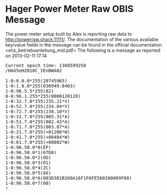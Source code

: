 # Hager Power Meter Raw OBIS Message

The power meter setup built by Alex is reporting raw data to http://powerraw.shack:11111/.
The documentation of the various available key/value fields in the message can be found in the official documentation <ehz_betriebsanleitung_mid.pdf>
The following is a message as reported on 2013-02-11 17:14

<pre>Current epoch time: 1360599258
/HAG5eHZ010C_IEnBWA02

1-0:0.0.0*255(20745965)
1-0:1.8.0*255(036949.8403)
1-0:96.5.5*255(82)
0-0:96.1.255*255(0000120120)
1-0:32.7.0*255(235.21*V)
1-0:52.7.0*255(234.04*V)
1-0:72.7.0*255(238.10*V)
1-0:31.7.0*255(005.31*A)
1-0:51.7.0*255(002.43*A)
1-0:71.7.0*255(003.87*A)
1-0:21.7.0*255(+01206*W)
1-0:41.7.0*255(+00484*W)
1-0:61.7.0*255(+00802*W)
1-0:96.50.0*0(EF)
1-0:96.50.0*1(07D0)
1-0:96.50.0*2(0D)
1-0:96.50.0*3(01)
1-0:96.50.0*4(2C)
1-0:96.50.0*5(0A)
1-0:96.50.0*6(003D381B260A16F1F6FE560200009F80)
1-0:96.50.0*7(00)
!</pre>
